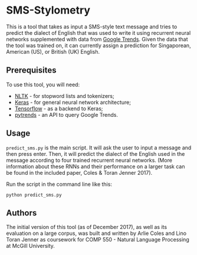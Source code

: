 # SMS-Stylometry

This is a tool that takes as input a SMS-style text message and tries to predict the dialect of English that was used to write it using recurrent neural networks supplemented with data from [Google Trends](https://trends.google.com/trends/). Given the data that the tool was trained on, it can currently assign a prediction for Singaporean, American (US), or British (UK) English.

## Prerequisites

To use this tool, you will need:

* [NLTK](http://www.nltk.org/install.html) - for stopword lists and tokenizers;
* [Keras](https://keras.io/#installation) - for general neural network architecture;
* [Tensorflow](https://www.tensorflow.org/install/) - as a backend to Keras;
* [pytrends](https://github.com/GeneralMills/pytrends) - an API to query Google Trends.

## Usage

`predict_sms.py` is the main script. It will ask the user to input a message and then press enter. Then, it will predict the dialect of the English used in the message according to four trained recurrent neural networks. (More information about these RNNs and their performance on a larger task can be found in the included paper, Coles & Toran Jenner 2017).

Run the script in the command line like this:

```python predict_sms.py```

## Authors

The initial version of this tool (as of December 2017), as well as its evaluation on a large corpus, was built and written by Arlie Coles and Lino Toran Jenner as coursework for COMP 550 - Natural Language Processing at McGill University.
